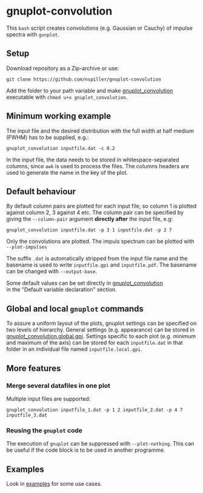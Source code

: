 # gnuplot-convolution

This `bash` script creates convolutions (e.g. Gaussian or Cauchy) of impulse spectra
with `gunplot`.

## Setup
Download repository as a Zip-archive or use:
```
git clone https://github.com/nspiller/gnuplot-convolution
```
Add the folder to your path variable and make [gnuplot_convolution](gnuplot_convolution) 
executable with `chmod u+x gnuplot_convolution`.

## Minimum working example
The input file and the desired distribution
with the full width at half medium (FWHM) has to be supplied, e.g.:
```
gnuplot_convolution inputfile.dat -c 0.2
```
In the input file, the data needs to be stored in whitespace-separated columns, since `awk` is used to process the files.
The columns headers are used to generate the name in the key of the plot.


## Default behaviour
By default column pairs are plotted for each input file,
so column 1 is plotted against column 2, 3 against 4 etc.
The column pair can be specified by giving the `--column-pair` argument **directly
after** the input file, e.g: 
```
gnuplot_convolution inputfile.dat -p 3 1 inputfile.dat -p 2 7 
```

Only the convolutions are plotted. The impuls spectrum can be plotted
with `--plot-impulses`

The suffix `.dat` is automatically stripped from the input file
name and the basename is used to write `inputfile.gpi` and `inputfile.pdf`.
The basename can be changed with `--output-base`.

Some default values can be set directly in [gnuplot_convolution](gnuplot_convolution)  
in the "Default variable declaration" section.

## Global and local `gnuplot` commands
To assure a uniform layout of the plots, gnuplot settings can be 
specified on two levels of hierarchy. General settings (e.g. appearance) can be 
stored in [gnuplot_convolution.global.gpi](gnuplot_convolution.global.gpi). 
Settings specific to each plot (e.g. minimum and maximum of the axis) 
can be stored for each `inputfile.dat` in that folder
in an individual file named `inputfile.local.gpi`.


## More features
### Merge several datafiles in one plot
Multiple input files are supported:
```
gnuplot_convolution inputfile_1.dat -p 1 2 inputfile_2.dat -p 4 7 inputfile_3.dat
```

### Reusing the `gnuplot` code 
The execution of `gnuplot` can be suppressed with `--plot-nothing`. This can be 
useful if the code block is to be used in another programme.

## Examples
Look in [examples](examples/) for some use cases.
